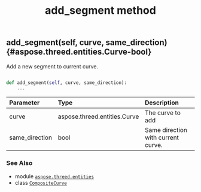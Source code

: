 ﻿---
title: add_segment method
second_title: Aspose.3D for Python via .NET API References
description: 
type: docs
weight: 20
url: /python-net/aspose.threed.entities/compositecurve/add_segment/
is_root: false
---

## add_segment(self, curve, same_direction) {#aspose.threed.entities.Curve-bool}

Add a new segment to current curve.



```python

def add_segment(self, curve, same_direction):
    ...
```


| Parameter | Type | Description |
| :- | :- | :- |
| curve | aspose.threed.entities.Curve | The curve to add |
| same_direction | bool | Same direction with current curve. |



### See Also
* module [`aspose.threed.entities`](../../)
* class [`CompositeCurve`](/3d/python-net/aspose.threed.entities/compositecurve)

